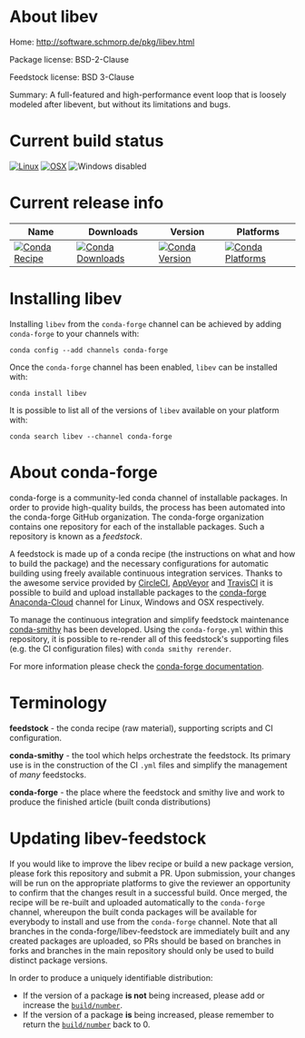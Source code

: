 About libev
===========

Home: http://software.schmorp.de/pkg/libev.html

Package license: BSD-2-Clause

Feedstock license: BSD 3-Clause

Summary: A full-featured and high-performance event loop that is loosely modeled after libevent, but without its limitations and bugs.



Current build status
====================

[![Linux](https://img.shields.io/circleci/project/github/conda-forge/libev-feedstock/master.svg?label=Linux)](https://circleci.com/gh/conda-forge/libev-feedstock)
[![OSX](https://img.shields.io/travis/conda-forge/libev-feedstock/master.svg?label=macOS)](https://travis-ci.org/conda-forge/libev-feedstock)
![Windows disabled](https://img.shields.io/badge/Windows-disabled-lightgrey.svg)

Current release info
====================

| Name | Downloads | Version | Platforms |
| --- | --- | --- | --- |
| [![Conda Recipe](https://img.shields.io/badge/recipe-libev-green.svg)](https://anaconda.org/conda-forge/libev) | [![Conda Downloads](https://img.shields.io/conda/dn/conda-forge/libev.svg)](https://anaconda.org/conda-forge/libev) | [![Conda Version](https://img.shields.io/conda/vn/conda-forge/libev.svg)](https://anaconda.org/conda-forge/libev) | [![Conda Platforms](https://img.shields.io/conda/pn/conda-forge/libev.svg)](https://anaconda.org/conda-forge/libev) |

Installing libev
================

Installing `libev` from the `conda-forge` channel can be achieved by adding `conda-forge` to your channels with:

```
conda config --add channels conda-forge
```

Once the `conda-forge` channel has been enabled, `libev` can be installed with:

```
conda install libev
```

It is possible to list all of the versions of `libev` available on your platform with:

```
conda search libev --channel conda-forge
```


About conda-forge
=================

conda-forge is a community-led conda channel of installable packages.
In order to provide high-quality builds, the process has been automated into the
conda-forge GitHub organization. The conda-forge organization contains one repository
for each of the installable packages. Such a repository is known as a *feedstock*.

A feedstock is made up of a conda recipe (the instructions on what and how to build
the package) and the necessary configurations for automatic building using freely
available continuous integration services. Thanks to the awesome service provided by
[CircleCI](https://circleci.com/), [AppVeyor](http://www.appveyor.com/)
and [TravisCI](https://travis-ci.org/) it is possible to build and upload installable
packages to the [conda-forge](https://anaconda.org/conda-forge)
[Anaconda-Cloud](http://docs.anaconda.org/) channel for Linux, Windows and OSX respectively.

To manage the continuous integration and simplify feedstock maintenance
[conda-smithy](http://github.com/conda-forge/conda-smithy) has been developed.
Using the ``conda-forge.yml`` within this repository, it is possible to re-render all of
this feedstock's supporting files (e.g. the CI configuration files) with ``conda smithy rerender``.

For more information please check the [conda-forge documentation](https://conda-forge.org/docs/).

Terminology
===========

**feedstock** - the conda recipe (raw material), supporting scripts and CI configuration.

**conda-smithy** - the tool which helps orchestrate the feedstock.
                   Its primary use is in the construction of the CI ``.yml`` files
                   and simplify the management of *many* feedstocks.

**conda-forge** - the place where the feedstock and smithy live and work to
                  produce the finished article (built conda distributions)


Updating libev-feedstock
========================

If you would like to improve the libev recipe or build a new
package version, please fork this repository and submit a PR. Upon submission,
your changes will be run on the appropriate platforms to give the reviewer an
opportunity to confirm that the changes result in a successful build. Once
merged, the recipe will be re-built and uploaded automatically to the
`conda-forge` channel, whereupon the built conda packages will be available for
everybody to install and use from the `conda-forge` channel.
Note that all branches in the conda-forge/libev-feedstock are
immediately built and any created packages are uploaded, so PRs should be based
on branches in forks and branches in the main repository should only be used to
build distinct package versions.

In order to produce a uniquely identifiable distribution:
 * If the version of a package **is not** being increased, please add or increase
   the [``build/number``](http://conda.pydata.org/docs/building/meta-yaml.html#build-number-and-string).
 * If the version of a package **is** being increased, please remember to return
   the [``build/number``](http://conda.pydata.org/docs/building/meta-yaml.html#build-number-and-string)
   back to 0.